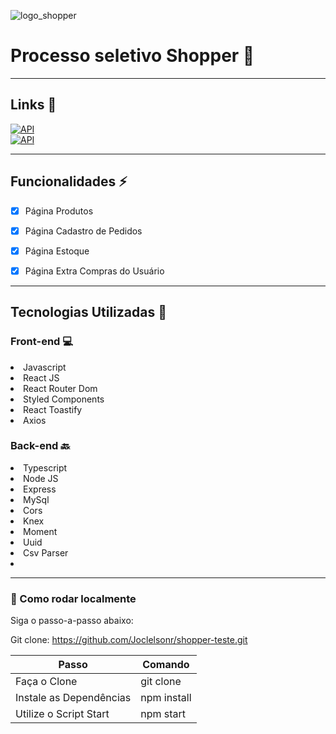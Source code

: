 ![logo_shopper](https://user-images.githubusercontent.com/104178622/195957134-3b9e6112-43fe-4280-a207-67ebdacc6c77.png)

# Processo seletivo Shopper 🛒

<hr>

## Links 🔗
[![API](https://img.shields.io/badge/Link-Front-green?style=for-the-badge&logo=React)]()
<br>
[![API](https://img.shields.io/badge/Link-Back-green?style=for-the-badge&logo=Node.js)](https://documenter.getpostman.com/view/21551982/2s8479zbzS)

<hr>

## Funcionalidades ⚡️

- [x] Página Produtos

- [x] Página Cadastro de Pedidos

- [x] Página Estoque 

- [x] Página Extra Compras do Usuário

<hr>

## Tecnologias Utilizadas 🔨

### Front-end 💻

<li>Javascript</li>
<li>React JS</li>
<li>React Router Dom</li>
<li>Styled Components</li>
<li>React Toastify</li>
<li>Axios</li>

### Back-end 🔙

<li>Typescript</li>
<li>Node JS</li>
<li>Express</li>
<li>MySql</li>
<li>Cors</li>
<li>Knex</li>
<li>Moment</li>
<li>Uuid</li>
<li>Csv Parser<li>

<hr>

### 🚀 Como rodar localmente</h3>

Siga o passo-a-passo abaixo:

Git clone: https://github.com/Joclelsonr/shopper-teste.git

| Passo | Comando |
| --------------- | --------------- |
| Faça o Clone | git clone |
| Instale as Dependências | npm install |
| Utilize o Script Start | npm start |
